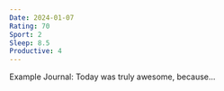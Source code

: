 ```yaml
---
Date: 2024-01-07
Rating: 70
Sport: 2
Sleep: 8.5
Productive: 4
---
```

Example Journal:
Today was truly awesome, because...
